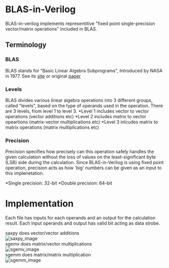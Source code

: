 # BLAS-in-Verilog
BLAS-in-verilog implements representitive "fixed point single-precision vector/matrix operations" included in BLAS.

## Terminology

### BLAS
BLAS stands for "Basic Linear Algebra Subprograms", Introduced by NASA in 1977.
See its [site](http://www.netlib.org/blas/) or original [paper](https://ntrs.nasa.gov/archive/nasa/casi.ntrs.nasa.gov/19780018835.pdf)

### Levels
BLAS divides various linear algebra operations into 3 different groups, called "levels", based on the type of operands used in the operation.
There are 3 levels, from level 1 to level 3.
*Level 1 includes vector to vector operations (vector additions etc)
*Level 2 includes matrix to vector opeartions (matrix-vector multiplications etc)
*Level 3 inlcudes matrix to matrix operations (matrix multiplications etc)

### Precision

Precision specifies how precisely can this operation safely handles the given calculation without the loss of values on the least-significant byte (LSB) side during the calculation. Since BLAS-in-Verilog is using fixed point operation, precision acts as how 'big' numbers can be given as an input to this implenetation.

*Single precision: 32-bit
*Double precision: 64-bit

# Implementation

Each file has inputs for each operands and an output for the calculation result. Each input operands and output has valid bit acting as data strobe.

saxpy does vector/vector additions<br/>
![saxpy_image](github.com/2channelkrt/BLAS-in-Verilog/assets/saxpy.jpg)<br/>
sgemv does matrix/vector multiplications<br/>
![sgemv_image](github.com/2channelkrt/BLAS-in-Verilog/assets/sgemv.jpg)<br/>
sgemm does matrix/matrix multiplication<br/>
![sgemm_image](github.com/2channelkrt/BLAS-in-Verilog/assets/sgemm.jpg)
